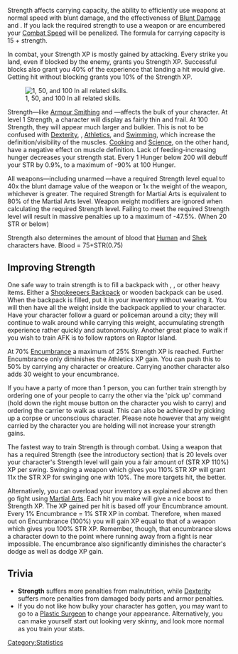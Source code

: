 Strength affects carrying capacity, the ability to efficiently use
weapons at normal speed with blunt damage, and the effectiveness of
[Blunt Damage](Blunt_Weapons.md "wikilink") and [](Martial_Arts.md). If you lack the required strength to use
a weapon or are encumbered your [Combat Speed](Combat_Speed.md "wikilink")
will be penalized. The formula for carrying capacity is 15 + strength.

In combat, your Strength XP is mostly gained by attacking. Every strike
you land, even if blocked by the enemy, grants you Strength XP.
Successful blocks also grant you 40% of the experience that landing a
hit would give. Getting hit without blocking grants you 10% of the
Strength XP.

<figure>
<img src="Bulk_Differences.jpg"
title="1, 50, and 100 In all related skills. " />
<figcaption>1, 50, and 100 In all related skills. </figcaption>
</figure>

Strength—like [Armour Smithing](Armour_Smith.md "wikilink") and [](Weapon_Smith.md)—affects the bulk of your character.
At level 1 Strength, a character will display as fairly thin and frail.
At 100 Strength, they will appear much larger and bulkier. This is not
to be confused with [Dexterity](Dexterity.md "wikilink"), [](Martial_Arts.md), [Athletics](Athletics.md "wikilink"), and
[Swimming](Swimming.md "wikilink"), which increase the
definition/visibility of the muscles. [Cooking](Cooking.md "wikilink") and
[Science](Science.md "wikilink"), on the other hand, have a negative effect
on muscle definition. Lack of feeding-increasing hunger decreases your
strength stat. Every 1 Hunger below 200 will debuff your STR by 0.9%, to
a maximum of -90% at 100 Hunger.

All weapons—including unarmed [](Martial_Arts.md)—have a required Strength level equal to
40x the blunt damage value of the weapon or 1x the weight of the weapon,
whichever is greater. The required Strength for Martial Arts is
equivalent to 80% of the Martial Arts level. Weapon weight modifiers are
ignored when calculating the required Strength level. Failing to meet
the required Strength level will result in massive [](Combat_Speed.md) penalties up to a maximum of -47.5%.
(When 20 STR or below)

Strength also determines the amount of blood that
[Human](Human.md "wikilink") and [Shek](Shek.md "wikilink") characters have.
Blood = 75+STR(0.75)

## Improving Strength

One safe way to train strength is to fill a backpack with [](Raw_Iron.md), [](Generator_Core.md), or other heavy items. Either a
[Shopkeepers Backpack](Shopkeepers_Backpack.md "wikilink") or wooden
backpack can be used. When the backpack is filled, put it in your
inventory without wearing it. You will then have all the weight inside
the backpack applied to your character. Have your character follow a
guard or policeman around a city; they will continue to walk around
while carrying this weight, accumulating strength experience rather
quickly and autonomously. Another great place to walk if you wish to
train AFK is to follow raptors on Raptor Island.

At 70% [Encumbrance](Encumbrance.md "wikilink") a maximum of 25% Strength
XP is reached. Further Encumbrance only diminishes the Athletics XP
gain. You can push this to 50% by carrying any character or creature.
Carrying another character also adds 30 weight to your encumbrance.

If you have a party of more than 1 person, you can further train
strength by ordering one of your people to carry the other via the 'pick
up' command (hold down the right mouse button on the character you wish
to carry) and ordering the carrier to walk as usual. This can also be
achieved by picking up a corpse or unconscious character. Please note
however that any weight carried by the character you are holding will
not increase your strength gains.

The fastest way to train Strength is through combat. Using a weapon that
has a required Strength (see the introductory section) that is 20 levels
over your character's Strength level will gain you a fair amount of (STR
XP 110%) XP per swing. Swinging a weapon which gives you 110% STR XP
will grant 11x the STR XP for swinging one with 10%. The more targets
hit, the better.

Alternatively, you can overload your inventory as explained above and
then go fight using [Martial Arts](Martial_Arts.md "wikilink"). Each hit
you make will give a nice boost to Strength XP. The XP gained per hit is
based off your Encumbrance amount. Every 1% Encumbrance = 1% STR XP in
combat. Therefore, when maxed out on Encumbrance (100%) you will gain XP
equal to that of a weapon which gives you 100% STR XP. Remember, though,
that encumbrance slows a character down to the point where running away
from a fight is near impossible. The encumbrance also significantly
diminishes the character's dodge as well as dodge XP gain.

## Trivia

- **Strength** suffers more penalties from malnutrition, while
  [Dexterity](Dexterity.md "wikilink") suffers more penalties from damaged
  body parts and armor penalties.
- If you do not like how bulky your character has gotten, you may want
  to go to a [Plastic Surgeon](Plastic_Surgeon.md "wikilink") to change
  your appearance. Alternatively, you can make yourself start out
  looking very skinny, and look more normal as you train your stats.

[Category:Statistics](Category:Statistics "wikilink")